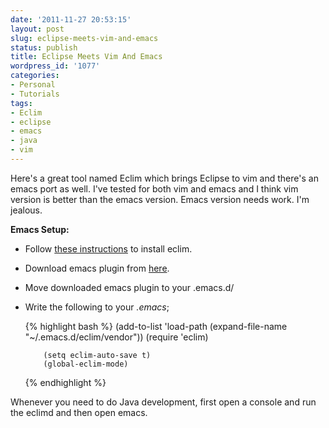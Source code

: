 ```yaml
---
date: '2011-11-27 20:53:15'
layout: post
slug: eclipse-meets-vim-and-emacs
status: publish
title: Eclipse Meets Vim And Emacs
wordpress_id: '1077'
categories:
- Personal
- Tutorials
tags:
- Eclim
- eclipse
- emacs
- java
- vim
---
```


Here's a great tool named Eclim which brings Eclipse to vim and there's an emacs port as well. I've tested for both vim and emacs and I think vim version is better than the emacs version. Emacs version needs work. I'm jealous.

**Emacs Setup:**




  * Follow [these instructions](http://eclim.org/guides/install.html#guides-install) to install eclim.


  * Download emacs plugin from [here](https://github.com/senny/emacs-eclim).


  * Move downloaded emacs plugin to your .emacs.d/


  * Write the following to your _.emacs_;

    {% highlight bash %}
    (add-to-list 'load-path (expand-file-name "~/.emacs.d/eclim/vendor"))
            (require 'eclim)
    
            (setq eclim-auto-save t)
            (global-eclim-mode)
	{% endhighlight %}


        


Whenever you need to do Java development, first open a console and run the eclimd and then open emacs.
